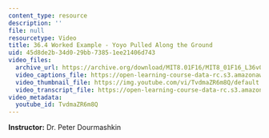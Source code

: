 ```yaml
---
content_type: resource
description: ''
file: null
resourcetype: Video
title: 36.4 Worked Example - Yoyo Pulled Along the Ground
uid: 45d8de2b-34d0-29bb-7385-1ee21406d743
video_files:
  archive_url: https://archive.org/download/MIT8.01F16/MIT8_01F16_L36v05_360p.mp4
  video_captions_file: https://open-learning-course-data-rc.s3.amazonaws.com/8-01sc-classical-mechanics-fall-2016/01f8e0bcd5ba56ecae6a34bae147aed0_TvdmaZR6m8Q.vtt
  video_thumbnail_file: https://img.youtube.com/vi/TvdmaZR6m8Q/default.jpg
  video_transcript_file: https://open-learning-course-data-rc.s3.amazonaws.com/8-01sc-classical-mechanics-fall-2016/761f3fec9008f98a8a2e68489441bc55_TvdmaZR6m8Q.pdf
video_metadata:
  youtube_id: TvdmaZR6m8Q
---
```


**Instructor:** Dr. Peter Dourmashkin